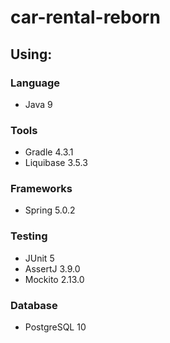 # car-rental-reborn
## Using:
### Language
* Java 9
### Tools
* Gradle 4.3.1
* Liquibase 3.5.3
### Frameworks
* Spring 5.0.2
### Testing
* JUnit 5
* AssertJ 3.9.0
* Mockito 2.13.0
### Database
* PostgreSQL 10
